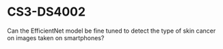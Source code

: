 # CS3-DS4002
Can the EfficientNet model be fine tuned to detect the type of skin cancer on images taken on smartphones?
